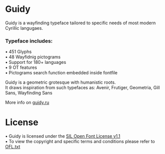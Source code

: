 # Guidy
Guidy is a wayfinding typeface tailored to specific needs of most modern Cyrillic langugaes.

### Typeface includes:

• 451 Glyphs \
• 48 Wayfidnig pictograms \
• Support for 180+ languages \
• 9 OT features \
• Pictograms search function embedded inside fontfile

Guidy is a geometric grotesque with humanistic roots.\
It draws inspiration from such typefaces as: Avenir, Frutiger, Geometria, Gill Sans, Wayfinding Sans 

More info on [guidy.ru](https://www.guidy.ru/)

# License
• Guidy is licensed under the [SIL Open Font License v1.1](https://openfontlicense.org) \
• To view the copyright and specific terms and conditions please refer to [OFL.txt](https://github.com/nicl4m/guidy/blob/f3da4b46b684eceeccf4254f5b560ddd0710552a/OFL.txt)
